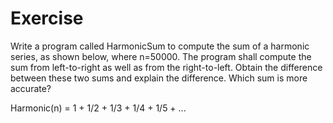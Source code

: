 # Exercise

Write a program called HarmonicSum to compute the sum of a harmonic series, as shown below, where n=50000. The program shall compute the sum from left-to-right as well as from the right-to-left. Obtain the difference between these two sums and explain the difference. Which sum is more accurate?

Harmonic(n) = 1 + 1/2 + 1/3 + 1/4 + 1/5 + ...
